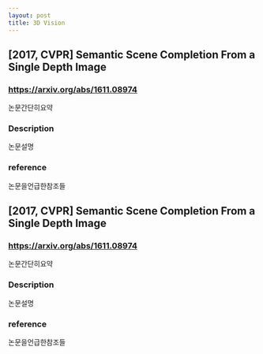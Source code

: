 ```yaml
---
layout: post
title: 3D Vision
---
```

## **[2017, CVPR] Semantic Scene Completion From a Single Depth Image** 
### https://arxiv.org/abs/1611.08974
논문간단히요약

### **Description**
논문설명

### **reference**
논문을언급한참조들



## **[2017, CVPR] Semantic Scene Completion From a Single Depth Image** 
### https://arxiv.org/abs/1611.08974
논문간단히요약

### **Description**
논문설명

### **reference**
논문을언급한참조들

